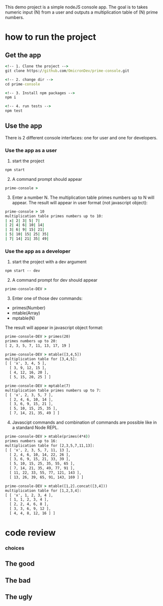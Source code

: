 
This demo project is a simple nodeJS console app. The goal is to takes numeric input (N) from a user and outputs a multiplication table of (N) 
prime numbers.

# how to run the project

## Get the app

```cmd
<!-- 1. Clone the project -->
git clone https://github.com/OmicronDev/prime-console.git

<!-- 2. change dir -->
cd prime-console

<!-- 3. Install npm packages -->
npm i

<!-- 4. run tests -->
npm test
```

## Use the app

There is 2 different console interfaces: one for user and one for developers.

### Use the app as a user
1. start the project
```cmd
npm start
```
2. A command prompt should appear 
```cmd
prime-console >
```

3. Enter a number N. The multiplication table primes numbers up to N will appear. The result will appear in user format (not javascript object):

```cmd
prime-console > 10
multiplication table primes numbers up to 10:
| x| 2| 3| 5| 7|
| 2| 4| 6| 10| 14|
| 3| 6| 9| 15| 21|
| 5| 10| 15| 25| 35|
| 7| 14| 21| 35| 49|
```

### Use the app as a developer
1. start the project with a dev argument
```cmd
npm start -- dev
```
2. A command prompt for dev should appear
```cmd
prime-console-DEV >
```

3. Enter one of those dev commands:
- primes(Number)
- mtable(Array)
- mptable(N)

The result will appear in javascript object format:

```cmd
prime-console-DEV > primes(20)
primes numbers up to 20:
[ 2, 3, 5, 7, 11, 13, 17, 19 ]
```

```cmd
prime-console-DEV > mtable([3,4,5])
multiplication table for [3,4,5]:
[ [ 'x', 3, 4, 5 ],
  [ 3, 9, 12, 15 ],
  [ 4, 12, 16, 20 ],
  [ 5, 15, 20, 25 ] ]
```

```cmd
prime-console-DEV > mptable(7)
multiplication table primes numbers up to 7:
[ [ 'x', 2, 3, 5, 7 ],
  [ 2, 4, 6, 10, 14 ],
  [ 3, 6, 9, 15, 21 ],
  [ 5, 10, 15, 25, 35 ],
  [ 7, 14, 21, 35, 49 ] ]
```

4. Javascipt commands and combination of commands are possible like in a standard Node REPL.
```cmd
prime-console-DEV > mtable(primes(4*4))
primes numbers up to 16:
multiplication table for [2,3,5,7,11,13]:
[ [ 'x', 2, 3, 5, 7, 11, 13 ],
  [ 2, 4, 6, 10, 14, 22, 26 ],
  [ 3, 6, 9, 15, 21, 33, 39 ],
  [ 5, 10, 15, 25, 35, 55, 65 ],
  [ 7, 14, 21, 35, 49, 77, 91 ],
  [ 11, 22, 33, 55, 77, 121, 143 ],
  [ 13, 26, 39, 65, 91, 143, 169 ] ]
```

```cmd
prime-console-DEV > mtable([1,2].concat([3,4]))
multiplication table for [1,2,3,4]:
[ [ 'x', 1, 2, 3, 4 ],
  [ 1, 1, 2, 3, 4 ],
  [ 2, 2, 4, 6, 8 ],
  [ 3, 3, 6, 9, 12 ],
  [ 4, 4, 8, 12, 16 ] ]
```

# code review

### choices

## The good

## The bad

## The ugly

